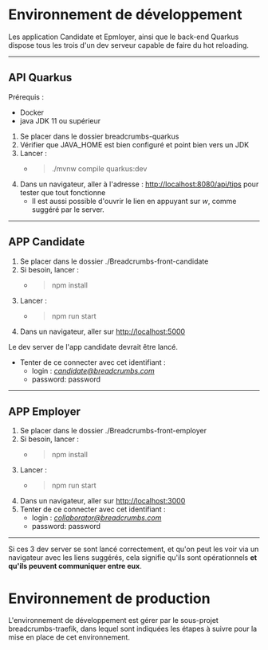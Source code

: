 # Environnement de développement

Les application Candidate et Epmloyer, ainsi que le back-end Quarkus dispose tous les trois d'un dev serveur capable de faire du hot reloading.

---
## API Quarkus
Prérequis :
- Docker
- java JDK 11 ou supérieur

1. Se placer dans le dossier breadcrumbs-quarkus
2. Vérifier que JAVA_HOME est bien configuré et point bien vers un JDK
3. Lancer :
    - > ./mvnw compile quarkus:dev
4. Dans un navigateur, aller à l'adresse : [http://localhost:8080/api/tips]() pour tester que tout fonctionne
    - Il est aussi possible d'ouvrir le lien en appuyant sur *w*, comme suggéré par le server.

---
## APP Candidate
1. Se placer dans le dossier ./Breadcrumbs-front-candidate
2. Si besoin, lancer :
    - > npm install
3. Lancer :
    - > npm run start
4. Dans un navigateur, aller sur [http://localhost:5000]()

Le dev server de l'app candidate devrait être lancé.

- Tenter de ce connecter avec cet identifiant :
   - login : *candidate@breadcrumbs.com*
   - password: password

-------

## APP Employer
1. Se placer dans le dossier ./Breadcrumbs-front-employer
2. Si besoin, lancer :
    - > npm install
3. Lancer :
    - > npm run start
4. Dans un navigateur, aller sur [http://localhost:3000]()
4. Tenter de ce connecter avec cet identifiant :
    - login : *collaborator@breadcrumbs.com*
    - password: password
   
---
Si ces 3 dev server se sont lancé correctement, et qu'on peut les voir via un navigateur avec les liens suggérés, cela signifie qu'ils sont opérationnels **et qu'ils peuvent communiquer entre eux**.

# Environnement de production
L'environnement de développement est gérer par le sous-projet breadcrumbs-traefik, dans lequel sont indiquées les étapes à suivre pour la mise en place de cet environnement.

